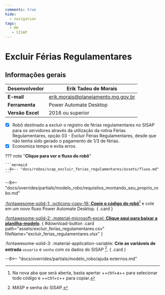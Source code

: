 ```yaml
---
comments: true
hide:
  - navigation
tags:
  - RH
   - SISAP
---
```


# Excluir Férias Regulamentares


## Informações gerais

| **Desenvolvedor**| Erik Tadeu de Morais  |
| ----------- | ------------------------------------ |
| **E-mail**       | erik.morais@planejamento.mg.gov.br|
| **Ferramenta**    | Power Automate Desktop |
| **Versão Excel**    | 2016 ou superior |

- [x] Robô destinado a excluir o registro de férias regulamentares no SISAP para os servidores através da utilização da rotina Férias Regulamentares, opção 03 - Excluir Férias Regulamentares, desde que não tenha sido gerado o pagamento de 1/3 de férias.
- [x] Economiza tempo e evita erros.

??? note "**Clique para ver o fluxo do robô**"

    ```mermaid
    --8<-- "docs/robos/scap_excluir_ferias_regulamentares/assets/fluxo.md"
    ```

--8<-- "docs/overrides/partials/modelo_robo/requisitos_montando_seu_proprio_robo.md"

<div class="grid" markdown>

[:fontawesome-solid-1: :octicons-copy-16: __Copie o código do robô__](https://raw.githubusercontent.com/automatiza-mg/biblioteca-de-robos/refs/heads/main/robos/site/scap/excluir_ferias_regulamentares/excluir_ferias_regulamentares.txt)[^1] e cole em um novo fluxo Power Automate Desktop.
{ .card }

[:fontawesome-solid-2: :material-microsoft-excel: __Clique aqui para baixar a planilha-modelo__](javascript:void(0);).
{ #download-button .card path="assets/excluir_ferias_regulamentares.csv" fileName="excluir_ferias_regulamentares.xlsx" }

:fontawesome-solid-3: :material-application-variable: __Crie as variáveis de entrada__ `usuario` e `senha` com os dados do SISAP [^2].
{ .card }

</div> 
       

--8<-- "docs/overrides/partials/modelo_robo/ajuda externos.md"

[^1]: Na nova aba que será aberta, basta apertar ++ctrl+a++ para selecionar todo código e ++ctrl+c++ para copiar.
[^2]: MASP e senha do SISAP.

